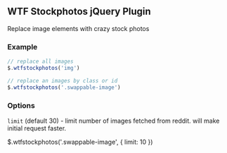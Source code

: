 ## WTF Stockphotos jQuery Plugin
Replace image elements with crazy stock photos

### Example

```javascript
// replace all images
$.wtfstockphotos('img')

// replace an images by class or id
$.wtfstockphotos('.swappable-image')
```

### Options

`limit` (default 30) - limit number of images fetched from reddit. will make initial request faster.

  $.wtfstockphotos('.swappable-image', { limit: 10 })
